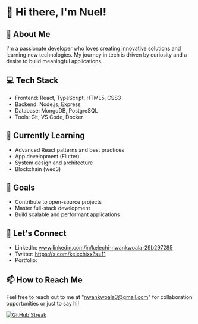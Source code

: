 # 👋 Hi there, I'm Nuel!

## 🚀 About Me
I'm a passionate developer who loves creating innovative solutions and learning new technologies. My journey in tech is driven by curiosity and a desire to build meaningful applications.

## 💻 Tech Stack
- Frontend: React, TypeScript, HTML5, CSS3
- Backend: Node.js, Express
- Database: MongoDB, PostgreSQL
- Tools: Git, VS Code, Docker

## 🌱 Currently Learning
- Advanced React patterns and best practices
- App development (Flutter)
- System design and architecture
- Blockchain (wed3)
  

## 🎯 Goals
- Contribute to open-source projects
- Master full-stack development
- Build scalable and performant applications

## 🤝 Let's Connect
- LinkedIn: www.linkedin.com/in/kelechi-nwankwoala-29b297285
- Twitter: https://x.com/kelechixx?s=11
- Portfolio: 


## 📫 How to Reach Me
Feel free to reach out to me at "nwankwoala3@gmail.com" for collaboration opportunities or just to say hi!




[![GitHub Streak](https://streak-stats.demolab.com?user=nue232&theme=github-dark-blue&hide_border=true)](https://git.io/streak-stats)
